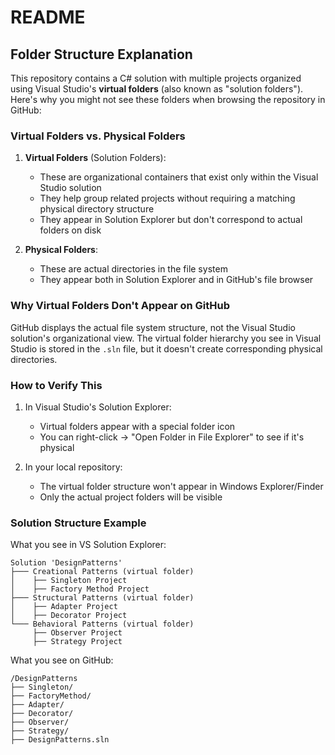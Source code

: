 # README

## Folder Structure Explanation

This repository contains a C# solution with multiple projects organized using Visual Studio's **virtual folders** (also known as "solution folders"). Here's why you might not see these folders when browsing the repository in GitHub:

### Virtual Folders vs. Physical Folders

1. **Virtual Folders** (Solution Folders):
   - These are organizational containers that exist only within the Visual Studio solution
   - They help group related projects without requiring a matching physical directory structure
   - They appear in Solution Explorer but don't correspond to actual folders on disk

2. **Physical Folders**:
   - These are actual directories in the file system
   - They appear both in Solution Explorer and in GitHub's file browser

### Why Virtual Folders Don't Appear on GitHub

GitHub displays the actual file system structure, not the Visual Studio solution's organizational view. The virtual folder hierarchy you see in Visual Studio is stored in the `.sln` file, but it doesn't create corresponding physical directories.

### How to Verify This

1. In Visual Studio's Solution Explorer:
   - Virtual folders appear with a special folder icon
   - You can right-click → "Open Folder in File Explorer" to see if it's physical

2. In your local repository:
   - The virtual folder structure won't appear in Windows Explorer/Finder
   - Only the actual project folders will be visible

### Solution Structure Example

What you see in VS Solution Explorer:
```
Solution 'DesignPatterns'
├─── Creational Patterns (virtual folder)
│    ├── Singleton Project
│    ├── Factory Method Project
├─── Structural Patterns (virtual folder)
│    ├── Adapter Project
│    ├── Decorator Project
└─── Behavioral Patterns (virtual folder)
     ├── Observer Project
     ├── Strategy Project
```

What you see on GitHub:
```
/DesignPatterns
├── Singleton/
├── FactoryMethod/
├── Adapter/
├── Decorator/
├── Observer/
├── Strategy/
├── DesignPatterns.sln
```
